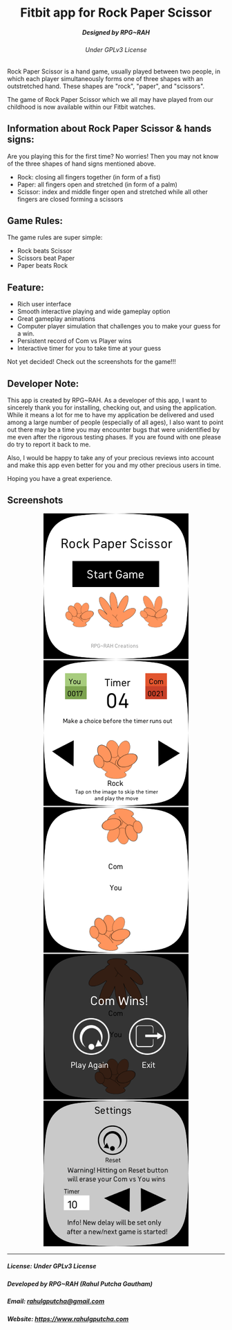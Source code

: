 <h1 align="center">Fitbit app for Rock Paper Scissor</h1>
<h5 align="center">Designed by RPG~RAH</h5>
<h6 align="center">Under GPLv3 License</h6>

Rock Paper Scissor is a hand game, usually played between two people, in which each player simultaneously forms one of three shapes with an outstretched hand. These shapes are "rock", "paper", and "scissors". 

The game of Rock Paper Scissor which we all may have played from our childhood is now available within our Fitbit watches. 

## Information about Rock Paper Scissor & hands signs:
Are you playing this for the first time? No worries! Then you may not know of the three shapes of hand signs mentioned above.
- Rock: closing all fingers together (in form of a fist)
- Paper: all fingers open and stretched (in form of a palm)
- Scissor: index and middle finger open and stretched while all other fingers are closed forming a scissors 

## Game Rules:
The game rules are super simple:
- Rock beats Scissor
- Scissors beat Paper
- Paper beats Rock 

## Feature:
- Rich user interface
- Smooth interactive playing and wide gameplay option
- Great gameplay animations
- Computer player simulation that challenges you to make your guess for a win.
- Persistent record of Com vs Player wins
- Interactive timer for you to take time at your guess

Not yet decided! Check out the screenshots for the game!!! 

## Developer Note:
This app is created by RPG~RAH. As a developer of this app, I want to sincerely thank you for installing, checking out, and using the application. While it means a lot for me to have my application be delivered and used among a large number of people (especially of all ages), I also want to point out there may be a time you may encounter bugs that were unidentified by me even after the rigorous testing phases. If you are found with one please do try to report it back to me. 

Also, I would be happy to take any of your precious reviews into account and make this app even better for you and my other precious users in time.

Hoping you have a great experience.

## Screenshots

<p align="center">
  <img src="https://github.com/RPG-coder/fitbit-rps-rpg-rah/blob/main/screenshot/sense_1.png" width="336" />
  <img src="https://github.com/RPG-coder/fitbit-rps-rpg-rah/blob/main/screenshot/sense_2.png" width="336" /> 
  <img src="https://github.com/RPG-coder/fitbit-rps-rpg-rah/blob/main/screenshot/sense_3.png" width="336" />
  <img src="https://github.com/RPG-coder/fitbit-rps-rpg-rah/blob/main/screenshot/sense_4.png" width="336" />
  <img src="https://github.com/RPG-coder/fitbit-rps-rpg-rah/blob/main/screenshot/sense_5.png" width="336" />
</p>


<hr>

##### License: Under GPLv3 License
##### Developed by RPG~RAH (Rahul Putcha Gautham)
##### Email: rahulgputcha@gmail.com
##### Website: https://www.rahulgputcha.com
